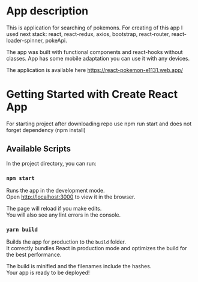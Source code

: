 # App description 

This is application for searching of pokemons. For creating of this app I used next stack: react, react-redux, axios, bootstrap, react-router, react-loader-spinner, pokeApi.

The app was built with functional components and react-hooks without classes. App has some mobile adaptation you can use it with any devices.

The application is available here https://react-pokemon-e1131.web.app/

# Getting Started with Create React App

For starting project after downloading repo use 
npm run start and does not forget dependency (npm install)

## Available Scripts

In the project directory, you can run:

### `npm start`

Runs the app in the development mode.\
Open [http://localhost:3000](http://localhost:3000) to view it in the browser.

The page will reload if you make edits.\
You will also see any lint errors in the console.

### `yarn build`

Builds the app for production to the `build` folder.\
It correctly bundles React in production mode and optimizes the build for the best performance.

The build is minified and the filenames include the hashes.\
Your app is ready to be deployed!


